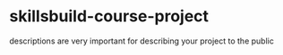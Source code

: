 # skillsbuild-course-project
descriptions are very important for describing your project to the public
